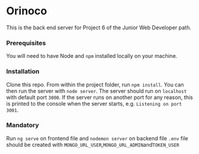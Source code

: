 # Orinoco #

This is the back end server for Project 6 of the Junior Web Developer path.

### Prerequisites ###

You will need to have Node and `npm` installed locally on your machine.

### Installation ###

Clone this repo. From within the project folder, run `npm install`. You 
can then run the server with `node server`. 
The server should run on `localhost` with default port `3000`. If the
server runs on another port for any reason, this is printed to the
console when the server starts, e.g. `Listening on port 3001`.

### Mandatory ###

Run `ng serve` on frontend file and `nodemon server` on backend file 
`.env` file should be created with `MONGO_URL_USER`,`MONGO_URL_ADMIN`and`TOKEN_USER`